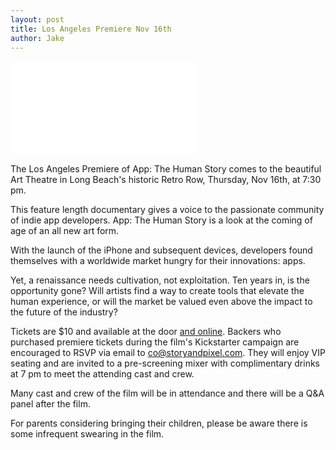 ```yaml
---
layout: post
title: Los Angeles Premiere Nov 16th
author: Jake
---
```


<div class="embed-responsive embed-responsive-16by9">
  <iframe class="embed-responsive-item" src="//player.vimeo.com/video/241264857?title=0&amp;byline=0&amp;portrait=0&amp;color=ffffff" frameborder="0" webkitallowfullscreen mozallowfullscreen allowfullscreen></iframe>
</div>

The Los Angeles Premiere of App: The Human Story comes to the beautiful Art Theatre in Long Beach's historic Retro Row, Thursday, Nov 16th, at 7:30 pm.

This feature length documentary gives a voice to the passionate community of indie app developers. App: The Human Story is a look at the coming of age of an all new art form.

With the launch of the iPhone and subsequent devices, developers found themselves with a worldwide market hungry for their innovations: apps.

Yet, a renaissance needs cultivation, not exploitation. Ten years in, is the opportunity gone? Will artists find a way to create tools that elevate the human experience, or will the market be valued even above the impact to the future of the industry?

Tickets are $10 and available at the door [and online](https://www.eventbrite.com/e/app-the-human-story-los-angeles-premiere-tickets-39667736267). Backers who purchased premiere tickets during the film's Kickstarter campaign are encouraged to RSVP via email to <a href="mailto:co@storyandpixel.com">co@storyandpixel.com</a>. They will enjoy VIP seating and are invited to a pre-screening mixer with complimentary drinks at 7 pm to meet the attending cast and crew.

Many cast and crew of the film will be in attendance and there will be a Q&A panel after the film.

For parents considering bringing their children, please be aware there is some infrequent swearing in the film.
